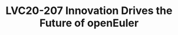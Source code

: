 ---
categories:
- lvc20
description: 'Chat live with the speaker of LVC20-207 during the scheduled broadcast
  time here: https://linaroconnect.slack.com/archives/C01APFU350X<br><br><br>Description:<br>OpenEuler
  is an open source, free Linux distribution platform. The platform provides an open
  community for global developers to build an open, diversified, and architecture-inclusive
  software ecosystem. OpenEuler is also an innovative platform that encourages everyone
  to propose new ideas, explore new approaches, and practice new solutions. The openEuler
  project will launch the 20.09 version in September 2020 includes a many new features.
  Dr Xiong Wei will introduce the new virtualization implementation platform, the
  new features in the iSula which is a container engine comply Open Container Initiative
  specification, a new project base OpenJDK and so on.'
image: /assets/images/featured-images/lvc20/LVC20-207.png
session_id: LVC20-207
session_room: '[Track 2] Linux/Android'
session_slot:
  end_time: 2020-09-23 10:55
  start_time: 2020-09-23 10:30
session_speakers:
- speaker_bio: Xiong Wei, joined Huawei in 2014, is now the 2012 laboratory Central
    Software Institute server operating system chief architect, openEuler technical
    committee member; Nankai University, doctor of engineering, in TurboLinux, WindRiver
    and other companies as R &amp;amp; D person in charge, has a long time OS, underlying
    software experience and technology accumulation; on the processor, architecture,
    OS, containers, etc. has a broad technical vision, initially established the Kunpeng
    basic software stack server OS, container engine and other infrastructure of the
    platform system of self-research.
  speaker_company: Huawei
  speaker_image: http://avatars.sched.co/4/51/3735276/avatar.jpg.320x320px.jpg?685
  speaker_name: Dr Wei Xiong
  speaker_position: OS architect
  speaker_role: attendee, speaker
session_track: Data Center
tag: session
tags: Data Center
title: LVC20-207 Innovation Drives the Future of openEuler
amazon_s3_presentation_url: https://static.linaro.org/connect/lvc20/presentations/LVC20-207-0.pdf
amazon_s3_video_url: https://static.linaro.org/connect/lvc20/videos/lvc20-207.mp4
---